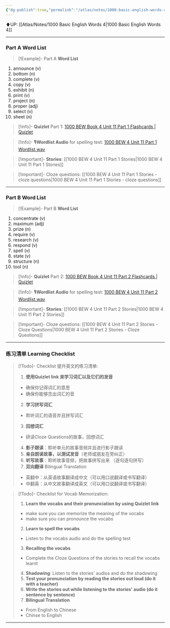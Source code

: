 ```yaml
---
{"dg-publish":true,"permalink":"/atlas/notes/1000-basic-english-words-4-unit-11/"}
---
```


⬆️UP: [[Atlas/Notes/1000 Basic English Words 4\|1000 Basic English Words 4]]

---
### Part A Word List

> [!Example]- Part A **Word List**

1. announce (v)
2. bottom (n)
3. complete (v)
4. copy (v)
5. exhibit (n)
6. print (v)
7. project (n)
8. proper (adj)
9. select (v)
10. sheet (n)

> [!info]- **Quizlet** Part 1: [1000 BEW Book 4 Unit 11 Part 1 Flashcards | Quizlet]()

> [!info]- 🎙️**Wordlist Audio** for spelling test: [1000 BEW 4 Unit 11 Part 1 Wordlist.wav]()

> [!important]- **Stories**: [[1000 BEW 4 Unit 11 Part 1 Stories\|1000 BEW 4 Unit 11 Part 1 Stories]]

> [!important]- Cloze questions: [[1000 BEW 4 Unit 11 Part 1 Stories - cloze questions\|1000 BEW 4 Unit 11 Part 1 Stories - cloze questions]]

---
### Part B Word List

> [!Example]- Part B **Word List**

1. concentrate (v)
2. maximum (adj)
3. prize (n)
4. require (v)
5. research (v)
6. respond (v)
7. spell (v)
8. state (v)
9. structure (n)
10. tool (n)


> [!info]- **Quizlet** Part 2: [1000 BEW Book 4 Unit 11 Part 2 Flashcards | Quizlet]()

> [!info]- 🎙️**Wordlist Audio** for spelling test: [1000 BEW 4 Unit 11 Part 2 Wordlist.wav]()

> [!important]- **Stories**: [[1000 BEW 4 Unit 11 Part 2 Stories\|1000 BEW 4 Unit 11 Part 2 Stories]]

> [!important]- Cloze questions: [[1000 BEW 4 Unit 11 Part 2 Stories - Cloze Questions\|1000 BEW 4 Unit 11 Part 2 Stories - Cloze Questions]]


---- 
### 练习清单 Learning Checklist

> [!Todo]- Checklist 提升英文的练习清单:
> 1. **使用Quizlet link 来学习词汇以及它们的发音** 
>	- 确保你记得词汇的意思 
>	- 确保你能够念出词汇的音 
> 2. **学习拼写词汇** 
>	- 聆听词汇的语音并且拼写词汇 
> 3. **回想词汇**
>	- 研读Cloze Questions的故事，回想词汇 
> 4. **影子跟读**：聆听单元的故事音频并且进行影子跟读 
> 5. **亲自朗读故事，以测试发音**（老师或朋友在旁纠正）
> 6. **听写故事**：聆听故事音频，把故事拼写出来 （逐句逐句拼写）
> 7. **双向翻译** Bilingual Translation 
>	- 英翻中：从英语故事翻译成中文（可以用口说翻译或书写翻译）
>	- 中翻英：从中文故事翻译成英文（可以用口说翻译或书写翻译）

> [!Todo]- Checklist for Vocab Memorization:
> 
> 1. **Learn the vocabs and their pronunciation by using Quizlet link**
>	- make sure you can memorize the meaning of the vocabs
>	- make sure you can pronounce the vocabs
> 2. **Learn to spell the vocabs**
>	- Listen to the vocabs audio and do the spelling test
> 3. **Recalling the vocabs**
>	- Complete the Cloze Questions of the stories to recall the vocabs learnt
> 4. **Shadowing**: Listen to the stories' audios and do the shadowing
> 5. **Test your pronunciation by reading the stories out loud (do it with a teacher)**
> 6. **Write the stories out while listening to the stories' audio (do it sentence by sentence)**
> 7. **Bilingual Translation** 
> 	- From English to Chinese
> 	- Chinse to English


---
